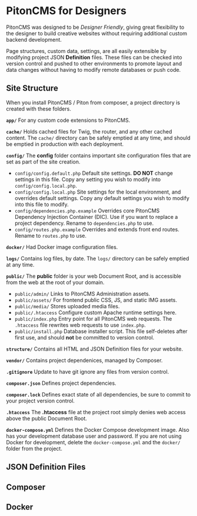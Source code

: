 # PitonCMS for Designers

PitonCMS was designed to be _Designer Friendly_, giving great flexibility to the designer to build creative websites without requiring additional custom backend development.

Page structures, custom data, settings, are all easily extensible by modifying project JSON **Definition** files. These files can be checked into version control and pushed to other environments to promote layout and data changes without having to modify remote databases or push code.

## Site Structure
When you install PitonCMS / Piton from composer, a project directory is created with these folders.

**`app/`**
For any custom code extensions to PitonCMS.

**`cache/`**
Holds cached files for Twig, the router, and any other cached content. The `cache/` directory can be safely emptied at any time, and should be emptied in production with each deployment.

**`config/`**
The **config** folder contains important site configuration files that are set as part of the site creation.
* `config/config.default.php` Default site settings. **DO NOT** change settings in this file. Copy any setting you wish to modify into `config/config.local.php`.
* `config/config.local.php` Site settings for the local environment, and overrides default settings. Copy any default settings you wish to modify into this file to modify.
* `config/dependencies.php.example` Overrides core PitonCMS Dependency Injection Container (DIC). Use if you want to replace a project dependency. Rename to `dependencies.php` to use.
* `config/routes.php.example` Overrides and extends front end routes. Rename to `routes.php` to use.

**`docker/`** Had Docker image configuration files.

**`logs/`** Contains log files, by date. The `logs/` directory can be safely emptied at any time.

**`public/`** The **public** folder is your web Document Root, and is accessible from the web at the root of your domain.
* `public/admin/` Links to PitonCMS Administration assets.
* `public/assets/` For frontend public CSS, JS, and static IMG assets.
* `public/media/` Stores uploaded media files.
* `public/.htaccess` Configure custom Apache runtime settings here.
* `public/index.php` Entry point for all PitonCMS web requests. The `.htaccess` file rewrites web requests to use `index.php`.
* `public/install.php` Database installer script. This file self-deletes after first use, and should **not** be committed to version control.

**`structure/`** Contains all HTML and JSON Definition files for your website.

**`vendor/`** Contains project dependenices, managed by Composer.

**`.gitignore`** Update to have git ignore any files from version control.

**`composer.json`** Defines project dependencies.

**`composer.lock`** Defines exact state of all dependencies, be sure to commit to your project version control.

**`.htaccess`** The **.htaccess** file at the project root simply denies web access above the public Document Root.

**`docker-compose.yml`** Defines the Docker Compose development image. Also has your development database user and password. If you are not using Docker for development, delete the `docker-compose.yml` and the `docker/` folder from the project.

## JSON Definition Files


## Composer


## Docker
